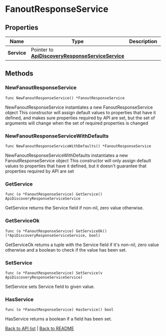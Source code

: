# FanoutResponseService

## Properties

Name | Type | Description | Notes
------------ | ------------- | ------------- | -------------
**Service** | Pointer to [**ApiDiscoveryResponseServiceService**](ApiDiscoveryResponseServiceService.md) |  | [optional] 

## Methods

### NewFanoutResponseService

`func NewFanoutResponseService() *FanoutResponseService`

NewFanoutResponseService instantiates a new FanoutResponseService object
This constructor will assign default values to properties that have it defined,
and makes sure properties required by API are set, but the set of arguments
will change when the set of required properties is changed

### NewFanoutResponseServiceWithDefaults

`func NewFanoutResponseServiceWithDefaults() *FanoutResponseService`

NewFanoutResponseServiceWithDefaults instantiates a new FanoutResponseService object
This constructor will only assign default values to properties that have it defined,
but it doesn't guarantee that properties required by API are set

### GetService

`func (o *FanoutResponseService) GetService() ApiDiscoveryResponseServiceService`

GetService returns the Service field if non-nil, zero value otherwise.

### GetServiceOk

`func (o *FanoutResponseService) GetServiceOk() (*ApiDiscoveryResponseServiceService, bool)`

GetServiceOk returns a tuple with the Service field if it's non-nil, zero value otherwise
and a boolean to check if the value has been set.

### SetService

`func (o *FanoutResponseService) SetService(v ApiDiscoveryResponseServiceService)`

SetService sets Service field to given value.

### HasService

`func (o *FanoutResponseService) HasService() bool`

HasService returns a boolean if a field has been set.


[Back to API list](../README.md#documentation-for-api-endpoints) | [Back to README](../README.md)


